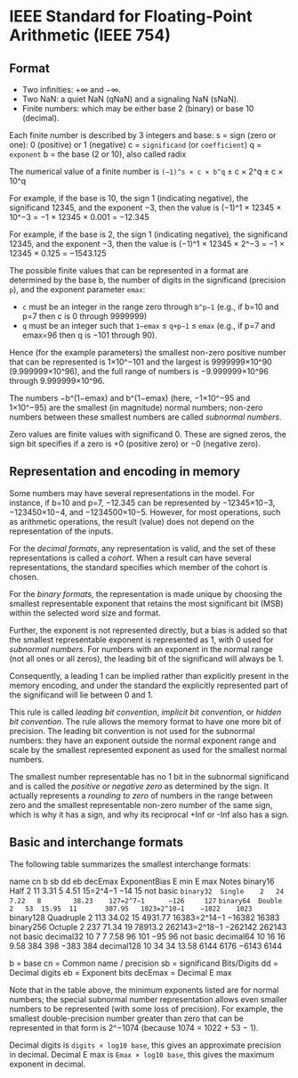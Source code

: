 # IEEE Standard for Floating-Point Arithmetic (IEEE 754)

## Format
- Two infinities: +∞ and −∞.
- Two NaN: a quiet NaN (qNaN) and a signaling NaN (sNaN).
- Finite numbers: which may be either base 2 (binary) or base 10 (decimal).

Each finite number is described by 3 integers and base:
s = sign (zero or one): 0 (positive) or 1 (negative)
c = `significand` (or `coefficient`)
q = `exponent`
b = the base (2 or 10), also called radix

The numerical value of a finite number is `(−1)^s × c × b^q`
± c × 2^q   ± c × 10^q

For example, if the base is 10, the sign 1 (indicating negative),
the significand 12345, and the exponent −3, then the value is 
(−1)^1 × 12345 × 10^−3 = −1 × 12345 × 0.001 = −12.345

For example, if the base is 2, the sign 1 (indicating negative),
the significand 12345, and the exponent −3, then the value is 
(−1)^1 × 12345 × 2^−3 = −1 × 12345 × 0.125 = −1543.125


The possible finite values that can be represented in a format are determined by 
the base b, the number of digits in the significand (precision `p`), 
and the exponent parameter `emax`:
- `c` must be an integer in the range zero through `b^p−1`
  (e.g., if b=10 and p=7 then c is 0 through 9999999)
- `q` must be an integer such that `1−emax` ≤ `q+p−1` ≤ `emax`
  (e.g., if p=7 and emax=96 then q is −101 through 90).

Hence (for the example parameters) the smallest non-zero positive number that 
can be represented is 1×10^−101 and the largest is 9999999×10^90 (9.999999×10^96), 
and the full range of numbers is −9.999999×10^96 through 9.999999×10^96.

The numbers −b^(1−emax) and b^(1−emax) (here, −1×10^−95 and 1×10^−95) are the smallest 
(in magnitude) normal numbers; non-zero numbers between these smallest numbers 
are called *subnormal numbers*.

Zero values are finite values with significand 0. These are signed zeros, the 
sign bit specifies if a zero is +0 (positive zero) or −0 (negative zero).


## Representation and encoding in memory
Some numbers may have several representations in the model. 
For instance, if b=10 and p=7, −12.345 can be represented by −12345×10−3, 
−123450×10−4, and −1234500×10−5. However, for most operations, such as arithmetic 
operations, the result (value) does not depend on the representation of the inputs.

For the *decimal formats*, any representation is valid, and the set of these 
representations is called a *cohort*. When a result can have several 
representations, the standard specifies which member of the cohort is chosen.

For the *binary formats*, the representation is made unique by choosing the 
smallest representable exponent that retains the most significant bit (MSB) 
within the selected word size and format. 

Further, the exponent is not represented directly, but a bias is added so that 
the smallest representable exponent is represented as 1, with 0 used for 
*subnormal numbers*. For numbers with an exponent in the normal range (not all 
ones or all zeros), the leading bit of the significand will always be 1.

Consequently, a leading 1 can be implied rather than explicitly present in the 
memory encoding, and under the standard the explicitly represented part of the 
significand will lie between 0 and 1.

This rule is called *leading bit convention*, *implicit bit convention*, or 
*hidden bit convention*. The rule allows the memory format to have one more bit 
of precision. The leading bit convention is not used for the subnormal numbers: 
they have an exponent outside the normal exponent range and scale by the smallest 
represented exponent as used for the smallest normal numbers.

The smallest number representable has no 1 bit in the subnormal significand and 
is called the *positive or negative zero* as determined by the sign. It actually 
represents a *rounding to zero* of numbers in the range between zero and the 
smallest representable non-zero number of the same sign, which is why it has a 
sign, and why its reciprocal +Inf or -Inf also has a sign.


## Basic and interchange formats

The following table summarizes the smallest interchange formats:

name       cn        b   sb     dd  eb      decEmax  ExponentBias    E min   E max   Notes
binary16   Half      2   11   3.31   5         4.51     15=2^4−1       −14      15   not basic
`binary32  Single    2   24   7.22   8        38.23    127=2^7−1      −126     127`
`binary64  Double    2   53  15.95  11       307.95   1023=2^10−1    −1022    1023`
binary128  Quadruple 2  113  34.02  15      4931.77  16383=2^14−1   −16382   16383
binary256  Octuple   2  237  71.34  19     78913.2  262143=2^18−1  −262142  262143   not basic
decimal32           10    7   7      7.58     96       101             −95      96   not basic
decimal64           10   16  16      9.58    384       398            −383     384
decimal128          10   34  34     13.58   6144      6176           −6143    6144

b = base
cn = Common name / precision
sb = significand Bits/Digits
dd = Decimal digits
eb = Exponent bits
decEmax = Decimal E max

Note that in the table above, the minimum exponents listed are for normal numbers; 
the special subnormal number representation allows even smaller numbers to be 
represented (with some loss of precision). 
For example, the smallest double-precision number greater than zero that can be 
represented in that form is 2^−1074 (because 1074 = 1022 + 53 − 1).

Decimal digits is `digits × log10 base`, this gives an approximate precision in decimal.
Decimal E max is `Emax × log10 base`, this gives the maximum exponent in decimal.

